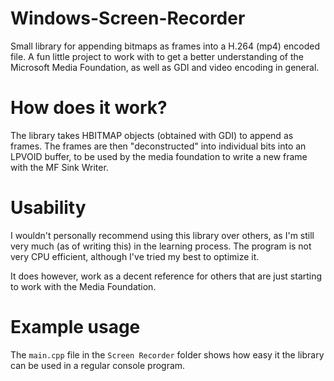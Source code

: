 # Windows-Screen-Recorder
Small library for appending bitmaps as frames into a H.264 (mp4) encoded file.
A fun little project to work with to get a better understanding of the Microsoft Media Foundation, as well as GDI and video encoding in general.

# How does it work?
The library takes HBITMAP objects (obtained with GDI) to append as frames. The frames are then "deconstructed" into individual bits into an LPVOID buffer, to be used by the media foundation to write a new frame with the MF Sink Writer.

# Usability
I wouldn't personally recommend using this library over others, as I'm still very much (as of writing this) in the learning process. The program is not very CPU efficient, although I've tried my best to optimize it.

It does however, work as a decent reference for others that are just starting to work with the Media Foundation.

# Example usage
The `main.cpp` file in the `Screen Recorder` folder shows how easy it the library can be used in a regular console program.
